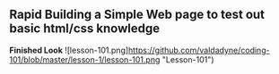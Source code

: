## Rapid Building a Simple Web page to test out basic html/css knowledge

**Finished Look**
![lesson-101.png]https://github.com/valdadyne/coding-101/blob/master/lesson-1/lesson-101.png "Lesson-101")
